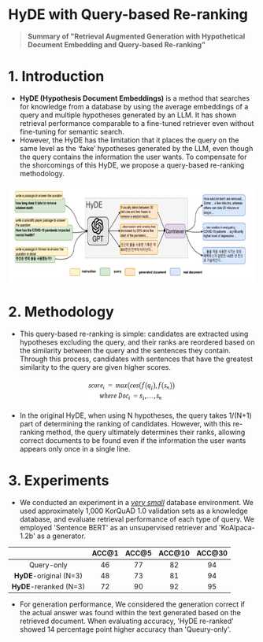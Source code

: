 # HyDE with Query-based Re-ranking
> __Summary of "Retrieval Augmented Generation with Hypothetical Document Embedding and Query-based Re-ranking"__

# 1. Introduction
- __HyDE (Hypothesis Document Embeddings)__ is a method that searches for knowledge from a database by using the average embeddings of a query and multiple hypotheses generated by an LLM. It has shown retrieval performance comparable to a fine-tuned retriever even without fine-tuning for semantic search.
- However, the HyDE has the limitation that it places the query on the same level as the ‘fake’ hypotheses generated by the LLM, even though the query contains the information the user wants. To compensate for the shorcomings of this HyDE, we propose a query-based re-ranking methodology.

<p align="center">
<img src="imgs/hyde.PNG" alt="example image" width="600" height="200"/>
</p>

# 2. Methodology
- This query-based re-ranking is simple: candidates are extracted using hypotheses excluding the query, and their ranks are reordered based on the similarity between the query and the sentences they contain. Through this process, candidates with sentences that have the greatest similarity to the query are given higher scores.

<p align="center">
<img src="imgs/rerank.PNG" alt="example image" width="200" height="50"/>
</p>

- In the original HyDE, when using N hypotheses, the query takes 1/(N+1) part of determining the ranking of candidates. However, with this re-ranking method, the query ultimately determines their ranks, allowing correct documents to be found even if the information the user wants appears only once in a single line. 

# 3. Experiments
- We conducted an experiment in a <ins>*very small*</ins> database environment. We used approximately 1,000 KorQuAD 1.0 validation sets as a knowledge database, and evaluate retrieval performance of each type of query. We employed 'Sentence BERT' as an unsupervised retriever and 'KoAlpaca-1.2b' as a generator.

||ACC@1|ACC@5|ACC@10|ACC@30| 
|:---:|:---:|:---:|:---:|:---:|
|Query-only|46|77|82|94|
|__HyDE__-original (N=3)|48|73|81|94|
|__HyDE__-reranked (N=3)|72|90|92|95|

- For generation performance, We considered the generation correct if the actual answer was found within the text generated based on the retrieved document. When evaluating accuracy, 'HyDE re-ranked' showed 14 percentage point higher accuracy than 'Queury-only'. 
